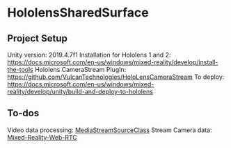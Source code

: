 # HololensSharedSurface

## Project Setup

Unity version: 2019.4.7f1
Installation for Hololens 1 and 2: <https://docs.microsoft.com/en-us/windows/mixed-reality/develop/install-the-tools>
Hololens CameraStream PlugIn: <https://github.com/VulcanTechnologies/HoloLensCameraStream>
To deploy: <https://docs.microsoft.com/en-us/windows/mixed-reality/develop/unity/build-and-deploy-to-hololens>

## To-dos

Video data processing: [MediaStreamSourceClass](https://docs.microsoft.com/en-us/uwp/api/windows.media.core.mediastreamsource?view=winrt-17763)
Stream Camera data: [Mixed-Reality-Web-RTC](https://microsoft.github.io/MixedReality-WebRTC/)
